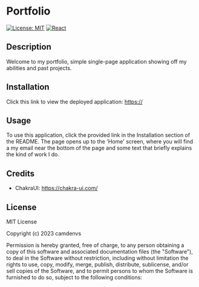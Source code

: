 # Portfolio
[![License: MIT](https://img.shields.io/badge/License-MIT-yellow.svg)](https://opensource.org/licenses/MIT)
[![React](https://img.shields.io/badge/react-%2320232a.svg?style=for-the-badge&logo=react&logoColor=%2361DAFB)](https://reactjs.org/)
## Description 
Welcome to my portfolio, simple single-page application showing off my abilities and past projects.

## Installation
Click this link to view the deployed application: [https://](https://camdenvs.github.io/portfolio_v3/)

## Usage
To use this application, click the provided link in the Installation section of the README. The page opens up to the 'Home' screen, where you will find a my email near the bottom of the page and some text that briefly explains the kind of work I do.


## Credits
* ChakraUI: https://chakra-ui.com/

## License
MIT License

Copyright (c) 2023 camdenvs

Permission is hereby granted, free of charge, to any person obtaining a copy
of this software and associated documentation files (the "Software"), to deal
in the Software without restriction, including without limitation the rights
to use, copy, modify, merge, publish, distribute, sublicense, and/or sell
copies of the Software, and to permit persons to whom the Software is
furnished to do so, subject to the following conditions:
